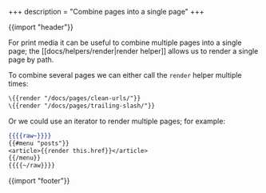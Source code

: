 +++
description = "Combine pages into a single page"
+++

{{import "header"}}

For print media it can be useful to combine multiple pages into a single page; the [[docs/helpers/render|render helper]] allows us to render a single page by path.

To combine several pages we can either call the `render` helper multiple times:

```handlebars
\{{render "/docs/pages/clean-urls/"}}
\{{render "/docs/pages/trailing-slash/"}}
```

Or we could use an iterator to render multiple pages; for example:

```handlebars
{{{{raw~}}}}
{{#menu "posts"}}
<article>{{render this.href}}</article>
{{/menu}}
{{{{~/raw}}}}
```

{{import "footer"}}
